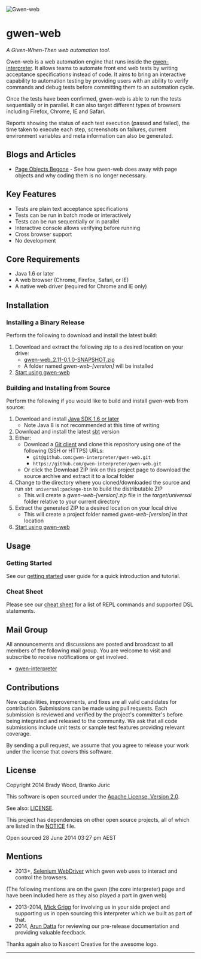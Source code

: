 ![Gwen-web](https://github.com/gwen-interpreter/gwen/blob/master/doc/img/gwen-attractor.png)

gwen-web
========

_A Given-When-Then web automation tool._

Gwen-web is a web automation engine that runs inside the 
[gwen-interpreter](https://github.com/gwen-interpreter/gwen). 
It allows teams to automate front end web tests by writing 
acceptance specifications instead of code. It aims to bring 
an interactive capability to automation testing by providing 
users with an ability to verify commands and debug tests before 
committing them to an automation cycle.  
 
Once the tests have been confirmed, gwen-web is able to run the tests 
sequentially or in parallel.  It can also target different types
of browsers including Firefox, Chrome, IE and Safari.

Reports showing the status of each test execution (passed and failed), 
the time taken to execute each step, screenshots 
on failures, current environment variables and meta information can 
also be generated.

Blogs and Articles
------------------

- [Page Objects Begone](http://warpedjavaguy.wordpress.com/2014/08/27/page-objects-begone/) - 
See how gwen-web does away with page objects and why coding them is no longer 
necessary.

Key Features
------------
- Tests are plain text acceptance specifications
- Tests can be run in batch mode or interactively
- Tests can be run sequentially or in parallel
- Interactive console allows verifying before running
- Cross browser support
- No development
 
Core Requirements
-----------------

- Java 1.6 or later
- A web browser (Chrome, Firefox, Safari, or IE)
- A native web driver (required for Chrome and IE only)

Installation
------------

### Installing a Binary Release

Perform the following to download and install the latest build:

1. Download and extract the following zip to a desired location on your drive:
   - [gwen-web_2.11-0.1.0-SNAPSHOT.zip](https://oss.sonatype.org/content/repositories/snapshots/org/gweninterpreter/gwen-web_2.11/0.1.0-SNAPSHOT/gwen-web_2.11-0.1.0-SNAPSHOT.zip)
   - A folder named _gwen-web-[version]_ will be installed 
2. [Start using gwen-web](doc/START.md)

### Building and Installing from Source

Perform the following if you would like to build and install gwen-web from source: 

1. Download and install [Java SDK 1.6 or later](http://www.oracle.com/technetwork/java/javase/downloads/index.html) 
   - Note Java 8 is not recommended at this time of writing
2. Download and install the latest [sbt](http://www.scala-sbt.org/) version
3. Either:
   - Download a [Git client](http://git-scm.com/downloads) and clone this 
     repository using one of the following (SSH or HTTPS) URLs: 
     - `git@github.com:gwen-interpreter/gwen-web.git`
     - `https://github.com/gwen-interpreter/gwen-web.git`
   - Or click the Download ZIP link on this project page to download 
     the source archive and extract it to a local folder  
4. Change to the directory where you cloned/downloaded the source and run 
   `sbt universal:package-bin` to build the distributable ZIP
   - This will create a _gwen-web-[version].zip_ file in the 
     _target/universal_ folder relative to your current directory
5. Extract the generated ZIP to a desired location on your local drive
   - This will create a project folder named _gwen-web-[version]_ in that 
     location
6. [Start using gwen-web](doc/START.md)

Usage
-----

### Getting Started

See our [getting started](doc/START.md) user guide for a quick introduction 
and tutorial.

### Cheat Sheet

Please see our [cheat sheet](doc/CHEATSHEET.md) for a list of REPL commands 
and supported DSL statements.

Mail Group
----------

All announcements and discussions are posted and broadcast to all members of 
the following mail group. You are welcome to visit and subscribe to receive 
notifications or get involved.

- [gwen-interpreter](https://groups.google.com/d/forum/gwen-interpreter) 

Contributions
-------------

New capabilities, improvements, and fixes are all valid candidates for 
contribution. Submissions can be made using pull requests. Each submission 
is reviewed and verified by the project's committer's before being integrated 
and released to the community. We ask that all code submissions include unit 
tests or sample test features providing relevant coverage.

By sending a pull request, we assume that you agree to release your work under 
the license that covers this software.

License
-------

Copyright 2014 Brady Wood, Branko Juric

This software is open sourced under the 
[Apache License, Version 2.0](http://www.apache.org/licenses/LICENSE-2.0.txt).

See also: [LICENSE](LICENSE).

This project has dependencies on other open source projects, all of which are 
listed in the [NOTICE](NOTICE) file.

Open sourced 28 June 2014 03:27 pm AEST

Mentions
--------
- 2013+,  [Selenium WebDriver](http://docs.seleniumhq.org/docs/03_webdriver.jsp) which gwen web uses
  to interact and control the browsers.

(The following mentions are on the gwen (the core interpreter) page and have been included here as they also 
played a part in gwen web)

- 2013-2014, [Mick Grigg](http://au.linkedin.com/in/mickgrigg) for 
  involving us in your side project and supporting us in open sourcing this 
  interpreter which we built as part of that. 
- 2014, [Arun Datta](http://au.linkedin.com/in/arundatta) for reviewing our 
  pre-release documentation and providing valuable feedback.

Thanks again also to Nascent Creative for the awesome logo.

***
